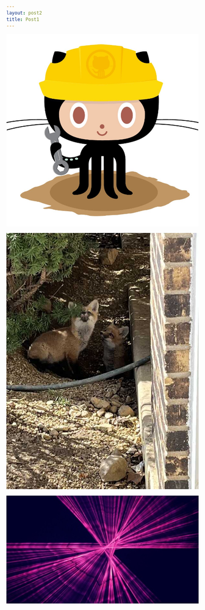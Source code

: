 ```yaml
---
layout: post2
title: Post1
---
```


![404.jpg](assets/images/404.jpg)

![](assets/images/foxes.jpeg)

![](assets/images/xy.jpeg)


